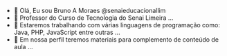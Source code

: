- 👋 Olá, Eu sou Bruno A Moraes @senaieducacionallim
- 👀 Professor do Curso de Tecnologia do Senai Limeira ...
- 🌱 Estaremos trabalhando com várias linguagens de programação como: Java, PHP, JavaScript entre outras ...
- 💞️ Em nossa perfil teremos materiais para complemento de conteúdo de aula ...



<!---
senaieducacionallim/senaieducacionallim is a ✨ special ✨ repository because its `README.md` (this file) appears on your GitHub profile.
You can click the Preview link to take a look at your changes.
--->
